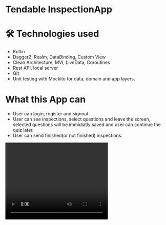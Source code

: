 # Tendable InspectionApp

# 🛠 Technologies used

- Kotlin
- Dagger2, Realm, DataBinding, Custom View
- Clean Architecture, MVI, LiveData, Coroutines
- Rest API, local server
- Git
- Unit testing with Mockito for data, domain and app layers.
 
# What this App can

- User can login, register and signout.
- User can see inspections, select questions and leave the screen, selected questions will be immidiatly saved and user can continue the quiz later.
- User can send finished(or not finished) inspections.

<video width="320" height="240" controls>
  <source src="https://github.com/arishagraf/tendable-testapp/inspectionApp_video.mov" type="video/mp4">
</video>
